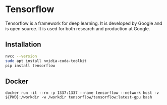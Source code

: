 # Tensorflow

Tensorflow is a framework for deep learning. It is developed by Google and is open source. It is used for both research and production at Google.

## Installation

```bash
nvcc --version
sudo apt install nvidia-cuda-toolkit
pip install tensorflow
```

## Docker

```
docker run -it --rm -p 1337:1337 --name tensorflow --network host -v ${PWD}:/workdir -w /workdir tensorflow/tensorflow:latest-gpu bash
```
